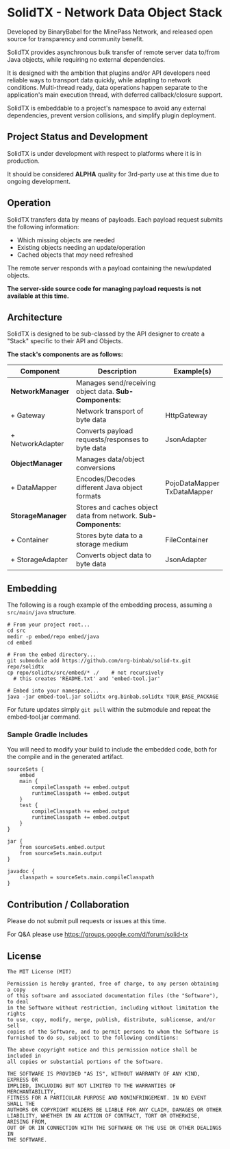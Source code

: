 # SolidTX - Network Data Object Stack

Developed by BinaryBabel for the MinePass Network, and released open source for transparency and community benefit.

SolidTX provides asynchronous bulk transfer of remote server data to/from Java objects,
while requiring no external dependencies.

It is designed with the ambition that plugins and/or API developers need reliable ways to transport data quickly,
while adapting to network conditions. Multi-thread ready, data operations happen separate to the application's main
execution thread, with deferred callback/closure support.

SolidTX is embeddable to a project's namespace to avoid any external dependencies, prevent version collisions,
and simplify plugin deployment.

## Project Status and Development

SolidTX is under development with respect to platforms where it is in production.

It should be considered **ALPHA** quality for 3rd-party use at this time due to ongoing development.

## Operation

SolidTX transfers data by means of payloads. Each payload request submits the following information:

- Which missing objects are needed
- Existing objects needing an update/operation
- Cached objects that *may* need refreshed

The remote server responds with a payload containing the new/updated objects.

**The server-side source code for managing payload requests is not available at this time.**

## Architecture

SolidTX is designed to be sub-classed by the API designer to create a "Stack" specific to their API and Objects.

**The stack's components are as follows:**

Component | Description | Example(s)
--------- | ----------- | ----------
**NetworkManager** | Manages send/receiving object data. **Sub-Components:**
+ Gateway   | Network transport of byte data | HttpGateway
+ NetworkAdapter | Converts payload requests/responses to byte data | JsonAdapter
**ObjectManager** | Manages data/object conversions
+ DataMapper | Encodes/Decodes different Java object formats     | PojoDataMapper<br>TxDataMapper
**StorageManager** | Stores and caches object data from network. **Sub-Components:**
+ Container | Stores byte data to a storage medium | FileContainer
+ StorageAdapter | Converts object data to byte data | JsonAdapter

## Embedding

The following is a rough example of the embedding process, assuming a `src/main/java` structure.

```
# From your project root...
cd src
medir -p embed/repo embed/java
cd embed

# From the embed directory...
git submodule add https://github.com/org-binbab/solid-tx.git repo/solidtx
cp repo/solidtx/src/embed/* ./    # not recursively
  # this creates 'README.txt' and 'embed-tool.jar'

# Embed into your namespace...
java -jar embed-tool.jar solidtx org.binbab.solidtx YOUR_BASE_PACKAGE
```

For future updates simply `git pull` within the submodule and repeat the embed-tool.jar command.

### Sample Gradle Includes

You will need to modify your build to include the embedded code, both for the compile and in the
generated artifact.

```
sourceSets {
    embed
    main {
        compileClasspath += embed.output
        runtimeClasspath += embed.output
    }
    test {
        compileClasspath += embed.output
        runtimeClasspath += embed.output
    }
}

jar {
    from sourceSets.embed.output
    from sourceSets.main.output
}

javadoc {
    classpath = sourceSets.main.compileClasspath
}
```


## Contribution / Collaboration

Please do not submit pull requests or issues at this time.

For Q&A please use https://groups.google.com/d/forum/solid-tx

## License

```
The MIT License (MIT)

Permission is hereby granted, free of charge, to any person obtaining a copy
of this software and associated documentation files (the "Software"), to deal
in the Software without restriction, including without limitation the rights
to use, copy, modify, merge, publish, distribute, sublicense, and/or sell
copies of the Software, and to permit persons to whom the Software is
furnished to do so, subject to the following conditions:

The above copyright notice and this permission notice shall be included in
all copies or substantial portions of the Software.

THE SOFTWARE IS PROVIDED "AS IS", WITHOUT WARRANTY OF ANY KIND, EXPRESS OR
IMPLIED, INCLUDING BUT NOT LIMITED TO THE WARRANTIES OF MERCHANTABILITY,
FITNESS FOR A PARTICULAR PURPOSE AND NONINFRINGEMENT. IN NO EVENT SHALL THE
AUTHORS OR COPYRIGHT HOLDERS BE LIABLE FOR ANY CLAIM, DAMAGES OR OTHER
LIABILITY, WHETHER IN AN ACTION OF CONTRACT, TORT OR OTHERWISE, ARISING FROM,
OUT OF OR IN CONNECTION WITH THE SOFTWARE OR THE USE OR OTHER DEALINGS IN
THE SOFTWARE.
```
